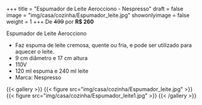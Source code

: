+++
title = "Espumador de Leite Aerocciono - Nespresso"
draft = false
image = "img/casa/cozinha/Espumador_leite.jpg"
showonlyimage = false
weight = 1
+++
De ~~499~~ por **R$ 260**

<!--more-->

Espumador de Leite Aerocciono	

- Faz espuma de leite cremosa, quente ou fria, e pode ser utilizado para aquecer o leite.
- 9 cm diâmetro e 17 cm altura
- 110V
- 120 ml espuma e 240 ml leite
- Marca: Nespresso


{{< gallery >}}
{{< figure src="img/casa/cozinha/Espumador_leite.jpg" >}}
{{< figure src="img/casa/cozinha/Espumador_leite1.jpg" >}}
{{< /gallery >}}
